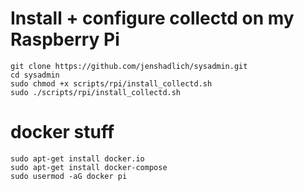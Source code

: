# 

# Install + configure collectd on my Raspberry Pi

```
git clone https://github.com/jenshadlich/sysadmin.git
cd sysadmin
sudo chmod +x scripts/rpi/install_collectd.sh
sudo ./scripts/rpi/install_collectd.sh

```

# docker stuff
```
sudo apt-get install docker.io
sudo apt-get install docker-compose
sudo usermod -aG docker pi
```

